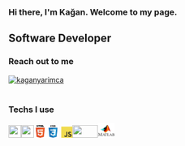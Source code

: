 

### Hi there, I'm Kağan. Welcome to my page.  
## Software Developer

<!-- <font color="cyan">Somethings ultimately happen. </font>   -->
### Reach out to me

<a href="https://www.linkedin.com/in/kagan-yarimca/" target="blank"><img align="center" src="https://raw.githubusercontent.com/rahuldkjain/github-profile-readme-generator/master/src/images/icons/Social/linked-in-alt.svg" alt="kaganyarimca" height="25" width="25" /></a>
<br/>
<br/>
### Techs I use
<img src="https://cdn.icon-icons.com/icons2/2415/PNG/512/java_original_wordmark_logo_icon_146459.png" height="25" width="25"><img src="https://upload.wikimedia.org/wikipedia/commons/c/c3/Python-logo-notext.svg" height="25" width="25"><img src="https://raw.githubusercontent.com/github/explore/80688e429a7d4ef2fca1e82350fe8e3517d3494d/topics/html/html.png" height="25" width="25"><img src="https://raw.githubusercontent.com/github/explore/80688e429a7d4ef2fca1e82350fe8e3517d3494d/topics/css/css.png" height="25" width="25">
<img src="https://raw.githubusercontent.com/github/explore/80688e429a7d4ef2fca1e82350fe8e3517d3494d/topics/javascript/javascript.png" height="22" width="22"><img src="https://www.azul.com/wp-content/uploads/mssql.png" height="25" width="50"><img src="https://raw.githubusercontent.com/github/explore/80688e429a7d4ef2fca1e82350fe8e3517d3494d/topics/matlab/matlab.png" height="29" width="33">


